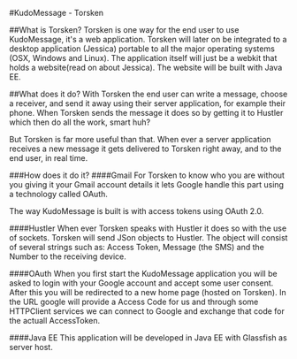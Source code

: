 #KudoMessage - Torsken

##What is Torsken?
Torsken is one way for the end user to use KudoMessage, it's a web application. Torsken will later on be integrated to a desktop application (Jessica) portable to all the major operating systems (OSX, Windows and Linux). The application itself will just be a webkit that holds a website(read on about Jessica). The website will be built with Java EE.

##What does it do?
With Torsken the end user can write a message, choose a receiver, and send it away using their server application, 
for example their phone.
When Torsken sends the message it does so by getting it to Hustler which then do all the work, smart huh?

But Torsken is far more useful than that. When ever a server application receives a new message it gets delivered 
to Torsken right away, and to the end user, in real time.

###How does it do it?
####Gmail
For Torsken to know who you are without you giving it your Gmail account details it lets Google handle this part using a technology called OAuth.

The way KudoMessage is built is with access tokens using OAuth 2.0.

####Hustler
When ever Torsken speaks with Hustler it does so with the use of sockets. Torsken will send JSon objects to Hustler. The object will consist of several strings such as: Access Token, Message (the SMS) and the Number to the receiving device.

####OAuth
When you first start the KudoMessage application you will be asked to login with your Google account and accept some user consent. After this you will be redirected to a new home page (hosted on Torsken). In the URL google will provide a Access Code for us and through some HTTPClient services we can connect to Google and exchange that code for the actuall AccessToken.

####Java EE
This application will be developed in Java EE with Glassfish as server host.